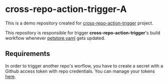 # cross-repo-action-trigger-A

This is a demo repository created for [cross-repo-action-trigger](https://github.com/tchesa/cross-repo-action-trigger) project.

This repository is responsible for trigger **cross-repo-action-trigger**'s build workflow whenever [petstore.yaml](https://github.com/tchesa/cross-repo-action-trigger-A/blob/master/petstore.yaml) gets updated.

## Requirements

In order to trigger another repo's worflow, you have to create a secret with a Github access token with repo credentials. You can manage your tokens [here](https://github.com/settings/tokens).
